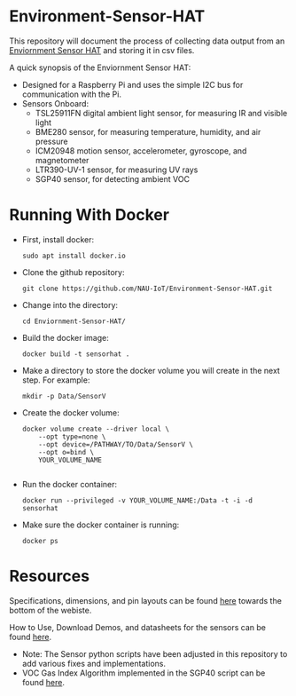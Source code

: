 # Environment-Sensor-HAT
This repository will document the process of collecting data output from an [Enviornment Sensor HAT](https://www.waveshare.com/environment-sensor-hat.htm) and storing it in csv files. 

A quick synopsis of the Enviornment Sensor HAT:
  - Designed for a Raspberry Pi and uses the simple I2C bus for communication with the Pi.
  - Sensors Onboard:
      - TSL25911FN digital ambient light sensor, for measuring IR and visible light
      - BME280 sensor, for measuring temperature, humidity, and air pressure
      - ICM20948 motion sensor, accelerometer, gyroscope, and magnetometer
      - LTR390-UV-1 sensor, for measuring UV rays
      - SGP40 sensor, for detecting ambient VOC
   
# Running With Docker
   - First, install docker:
     ```
     sudo apt install docker.io
     ```
   - Clone the github repository:
     ```
     git clone https://github.com/NAU-IoT/Environment-Sensor-HAT.git
     ```
   - Change into the directory:
     ```
     cd Enviornment-Sensor-HAT/
     ```
   - Build the docker image:
     ```
     docker build -t sensorhat .
     ```
   - Make a directory to store the docker volume you will create in the next step. For example:
     ```
     mkdir -p Data/SensorV
     ```
   - Create the docker volume:
     ```
     docker volume create --driver local \
         --opt type=none \
         --opt device=/PATHWAY/TO/Data/SensorV \
         --opt o=bind \
         YOUR_VOLUME_NAME
    
  - Run the docker container:
    ```
    docker run --privileged -v YOUR_VOLUME_NAME:/Data -t -i -d sensorhat
    ```
  - Make sure the docker container is running:
    ```
    docker ps
    ```

# Resources
Specifications, dimensions, and pin layouts can be found [here](https://www.waveshare.com/environment-sensor-hat.htm) towards the bottom of the webiste. 

How to Use, Download Demos, and datasheets for the sensors can be found [here](https://www.waveshare.com/wiki/Environment_Sensor_HAT).
  - Note: The Sensor python scripts have been adjusted in this repository to add various fixes and implementations. 
  - VOC Gas Index Algorithm implemented in the SGP40 script can be found [here](https://github.com/Sensirion/gas-index-algorithm/blob/master/python-wrapper/README.rst).
